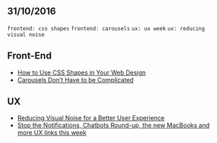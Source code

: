 31/10/2016
----------

`frontend: css shapes` `frontend: carousels` `ux: ux week` `ux: reducing visual noise`

## Front-End

- [How to Use CSS Shapes in Your Web Design](https://webdesign.tutsplus.com/tutorials/how-to-use-css-shapes-in-your-web-design--cms-27498)
- [Carousels Don’t Have to be Complicated](http://mediatemple.net/blog/tips/carousels-dont-have-to-be-complicated/)

## UX

- [Reducing Visual Noise for a Better User Experience](https://uxdesign.cc/reducing-visual-noise-for-a-better-user-experience-ae3407ff9c99#.kuosz2vcl)
- [Stop the Notifications, Chatbots Round-up, the new MacBooks and more UX links this week](https://uxdesign.cc/stop-the-notifications-chatbots-round-up-the-new-macbooks-and-more-ux-links-this-week-2c4d10b1c9d8#.ao45vumtf)
